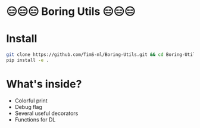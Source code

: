 # 😑😑😑 Boring Utils 😑😑😑 


# Install
```bash
git clone https://github.com/TimS-ml/Boring-Utils.git && cd Boring-Utils
pip install -e .
```


# What's inside?
- Colorful print
- Debug flag
- Several useful decorators
- Functions for DL
